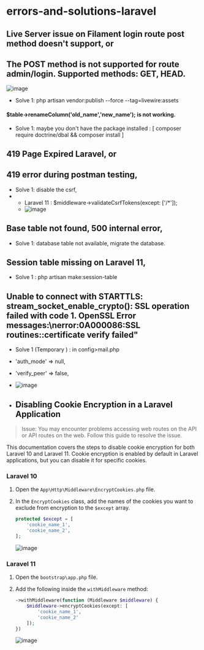 # errors-and-solutions-laravel

## Live Server issue on Filament login route post method doesn't support, or 
## The POST method is not supported for route admin/login. Supported methods: GET, HEAD.

![image](https://github.com/mabdusshakur/errors-and-solutions-laravel/assets/82134930/31710ff2-c6a9-4320-9e7c-c2409a10df7a)

* Solve 1: php artisan vendor:publish --force --tag=livewire:assets



#### $table->renameColumn('old_name','new_name'); is not working.

* Solve 1: maybe you don't have the package installed : [ composer require doctrine/dbal && composer install ]

## 419 Page Expired Laravel, or
## 419 error during postman testing,



* Solve 1: disable the csrf,
* * Laravel 11 : $middleware->validateCsrfTokens(except: ['/*']);
  * ![image](https://github.com/user-attachments/assets/3e514d3b-7683-4aa2-bba2-412697c64969)

## Base table not found, 500 internal error,

* Solve 1: database table not available, migrate the database.

## Session table missing on Laravel 11,

* Solve 1 : php artisan make:session-table

## Unable to connect with STARTTLS: stream_socket_enable_crypto(): SSL operation failed with code 1. OpenSSL Error messages:\nerror:0A000086:SSL routines::certificate verify failed"

* Solve 1 (Temporary ) : in config>mail.php
- 'auth_mode'  => null,
- 'verify_peer' => false,
- ![image](https://github.com/user-attachments/assets/5deb5520-d113-4319-b2c1-302acd3a5282)


- ## Disabling Cookie Encryption in a Laravel Application

> Issue: You may encounter problems accessing web routes on the API or API routes on the web. Follow this guide to resolve the issue.

This documentation covers the steps to disable cookie encryption for both Laravel 10 and Laravel 11. Cookie encryption is enabled by default in Laravel applications, but you can disable it for specific cookies.

### Laravel 10

1. Open the `App\Http\Middleware\EncryptCookies.php` file.
2. In the `EncryptCookies` class, add the names of the cookies you want to exclude from encryption to the `$except` array.

   ```php
   protected $except = [
       'cookie_name_1',
       'cookie_name_2',
   ];
   ```
   ![image](https://github.com/user-attachments/assets/568917ec-2a95-42c4-9984-af218d7381a4)


### Laravel 11

1. Open the `bootstrap\app.php` file.
2. Add the following inside the `withMiddleware` method:

   ```php
   ->withMiddleware(function (Middleware $middleware) {
       $middleware->encryptCookies(except: [
           'cookie_name_1',
           'cookie_name_2'
       ]);
   })
   ```
   ![image](https://github.com/user-attachments/assets/4049f0f5-9649-4af3-96fc-103c8386facc)



